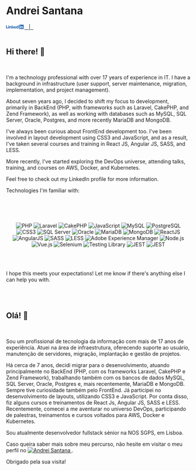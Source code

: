 # Andrei Santana
<!-- Social Networking -->

<a href="https://www.linkedin.com/in/andreisantana/" target="_blank" align="left">
 <img src='https://raw.githubusercontent.com/andreisantana/andreisantana/master/assets/LI-Logo.png' width="50px"  alt="Andrei Santana" /> &nbsp | &nbsp
</a>
</br>
</br>

<!-- About Me -->
##  Hi there! 👋
</br>
    
I'm a technology professional with over 17 years of experience in IT. I have a background in infrastructure (user support, server maintenance, migration, implementation, and project management).

About seven years ago, I decided to shift my focus to development, primarily in BackEnd (PHP, with frameworks such as Laravel, CakePHP, and Zend Framework), as well as working with databases such as MySQL, SQL Server, Oracle, Postgres, and more recently MariaDB and MongoDB.

I've always been curious about FrontEnd development too. I've been involved in layout development using CSS3 and JavaScript, and as a result, I've taken several courses and training in React JS, Angular JS, SASS, and LESS.

More recently, I've started exploring the DevOps universe, attending talks, training, and courses on AWS, Docker, and Kubernetes.

Feel free to check out my LinkedIn profile for more information.

Technologies I'm familiar with:

</br>
</br>
</br>
<!-- Knowledge --><p align="center">
  <img src="https://img.shields.io/badge/-PHP-777BB4?style=flat-square&logo=php&logoColor=white" alt="PHP"/>
  <img src="https://img.shields.io/badge/-Laravel-FF2D20?style=flat-square&logo=laravel&logoColor=white" alt="Laravel"/>
  <img src="https://img.shields.io/badge/-CakePHP-D33C43?style=flat-square&logo=cakephp&logoColor=white" alt="CakePHP"/>
  <img src="https://img.shields.io/badge/-JavaScript-68B604?style=flat-square&logo=javascript&logoColor=white" alt="JavaScript"/>
  <img src="https://img.shields.io/badge/-MySQL-68B604?style=flat-square&logo=mysql&logoColor=white" alt="MySQL"/>
  <img src="https://img.shields.io/badge/-PostgreSQL-68B604?style=flat-square&logo=postgresql&logoColor=white" alt="PostgreSQL"/>
  <img src="https://img.shields.io/badge/-CSS3-68B604?style=flat-square&logo=css3&logoColor=white" alt="CSS3"/>
  <img src="https://img.shields.io/badge/-SQL%20Server-68B604?style=flat-square&logo=microsoft%20sql%20server&logoColor=white" alt="SQL Server"/>
  <img src="https://img.shields.io/badge/-Oracle-68B604?style=flat-square&logo=oracle&logoColor=white" alt="Oracle"/>
  <img src="https://img.shields.io/badge/-MariaDB-68B604?style=flat-square&logo=mariadb&logoColor=white" alt="MariaDB"/>
  <img src="https://img.shields.io/badge/-MongoDB-68B604?style=flat-square&logo=mongodb&logoColor=white" alt="MongoDB"/>
  <img src="https://img.shields.io/badge/-ReactJS-68B604?style=flat-square&logo=react&logoColor=white" alt="ReactJS"/>
  <img src="https://img.shields.io/badge/-AngularJS-68B604?style=flat-square&logo=angular&logoColor=white" alt="AngularJS"/>
  <img src="https://img.shields.io/badge/-SASS-68B604?style=flat-square&logo=sass&logoColor=white" alt="SASS"/>
  <img src="https://img.shields.io/badge/-LESS-68B604?style=flat-square&logo=less&logoColor=white" alt="LESS"/>
  <img src="https://img.shields.io/badge/-Adobe%20Experience%20Manager-68B604?style=flat-square&logo=adobe&logoColor=white" alt="Adobe Experience Manager"/>
  <img src="https://img.shields.io/badge/-Node.js-68B604?style=flat-square&logo=node.js&logoColor=white" alt="Node.js"/>
  <img src="https://img.shields.io/badge/-Vue.js-68B604?style=flat-square&logo=vue.js&logoColor=white" alt="Vue.js"/>
  <img src="https://img.shields.io/badge/-Selenium-68B604?style=flat-square&logo=selenium&logoColor=white" alt="Selenium"/>
  <img src="https://img.shields.io/badge/-TestingLibrary-68B604?style=flat-square&logo=testing-library&logoColor=white" alt="Testing Library"/>
  <img src="https://img.shields.io/badge/-JEST-68B604?style=flat-square&logo=jest&logoColor=white" alt="JEST"/>
  <img src="https://img.shields.io/badge/-GIT-68B604?style=flat-square&logo=git&logoColor=white" alt="JEST"/>
</p>

</br>
</br>

I hope this meets your expectations! Let me know if there's anything else I can help you with.



</br>
</br>



<!-- About Me -->
##  Olá! 👋
</br>

Sou um profissional de tecnologia da informação com mais de 17 anos de experiência. Atuei na área de infraestrutura, oferecendo suporte ao usuário, manutenção de servidores, migração, implantação e gestão de projetos.

Há cerca de 7 anos, decidi migrar para o desenvolvimento, atuando principalmente no BackEnd (PHP, com os frameworks Laravel, CakePHP e Zend Framework), trabalhando também com os bancos de dados MySQL, SQL Server, Oracle, Postgres e, mais recentemente, MariaDB e MongoDB. Sempre tive curiosidade também pelo FrontEnd. Já participei no desenvolvimento de layouts, utilizando CSS3 e JavaScript. Por conta disso, fiz alguns cursos e treinamentos de React Js, Angular JS, SASS e LESS. Recentemente, comecei a me aventurar no universo DevOps, participando de palestras, treinamentos e cursos voltados para AWS, Docker e Kubernetes.

Sou atualmente desenvolvedor fullstack sénior na NOS SGPS, em Lisboa.

Caso queira saber mais sobre meu percurso, não hesite em visitar o meu perfil no <a href="https://www.linkedin.com/in/andreisantana/" target="_blank" align="left">
 <img src='https://img.shields.io/badge/-LinkedIn-%230077B5?style=flat-square&logo=linkedin&logoColor=white' alt="Andrei Santana" />
</a>.

Obrigado pela sua visita!


